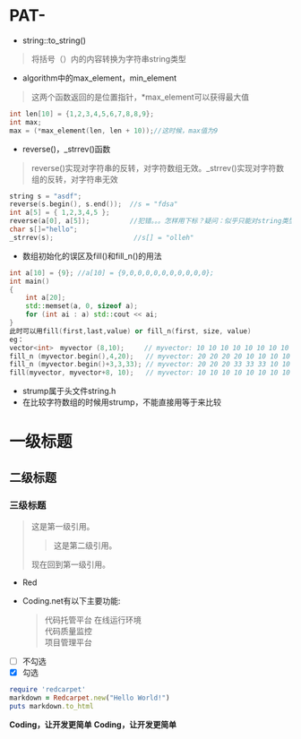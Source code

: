 # PAT-
- string::to_string() 
>将括号（）内的内容转换为字符串string类型
- algorithm中的max_element，min_element
>这两个函数返回的是位置指针，*max_element可以获得最大值
```c++
int len[10] = {1,2,3,4,5,6,7,8,8,9};
int max;
max = (*max_element(len, len + 10));//这时候，max值为9
```
- reverse()，_strrev()函数
> reverse()实现对字符串的反转，对字符数组无效。_strrev()实现对字符数组的反转，对字符串无效
```c++
string s = "asdf";    
reverse(s.begin(), s.end());  //s = "fdsa"
int a[5] = { 1,2,3,4,5 };
reverse(a[0], a[5]);          //犯错。。。怎样用下标？疑问：似乎只能对string类型才可以用reverse
char s[]="hello";
_strrev(s);                    //s[] = "olleh"
```

- 数组初始化的误区及fill()和fill_n()的用法
```c++
int a[10] = {9}; //a[10] = {9,0,0,0,0,0,0,0,0,0,0};
int main()
{
    int a[20];
    std::memset(a, 0, sizeof a);
    for (int ai : a) std::cout << ai;
}
此时可以用fill(first,last,value) or fill_n(first, size, value)
eg：
vector<int>　myvector (8,10);     // myvector: 10 10 10 10 10 10 10 10
fill_n (myvector.begin(),4,20);   // myvector: 20 20 20 20 10 10 10 10
fill_n (myvector.begin()+3,3,33); // myvector: 20 20 20 33 33 33 10 10
fill(myvector, myvector+8, 10);   // myvector: 10 10 10 10 10 10 10 10
```
- strump属于头文件string.h
- 在比较字符数组的时候用strump，不能直接用等于来比较
























# 一级标题
## 二级标题
### 三级标题

> 这是第一级引用。
>
> > 这是第二级引用。
>
> 现在回到第一级引用。

- Red

*  Coding.net有以下主要功能:
    > 代码托管平台
    > 在线运行环境    
    > 代码质量监控    
    > 项目管理平台
    
- [ ] 不勾选
- [x] 勾选
```ruby
require 'redcarpet'
markdown = Redcarpet.new("Hello World!")
puts markdown.to_html
```
**Coding，让开发更简单**
__Coding，让开发更简单__


